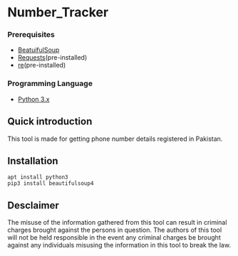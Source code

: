 # Number_Tracker
### Prerequisites 
* [BeatuifulSoup](https://pypi.org/project/beautifulsoup4/)
* [Requests](https://pypi.org/project/requests/)(pre-installed)
* [re](https://docs.python.org/3/library/re.html)(pre-installed)

### Programming Language
* [Python 3.x](https://www.python.org/)
## Quick introduction
This tool is made for getting phone number details registered in Pakistan.
## Installation
```
apt install python3
pip3 install beautifulsoup4
```
## Desclaimer
The misuse of the information gathered from this tool can result in criminal charges brought against the persons in question. The authors of this tool will not be held responsible in the event any criminal charges be brought against any individuals misusing the information in this tool to break the law.
